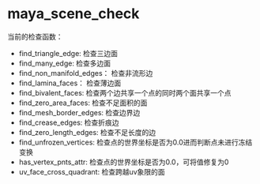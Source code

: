 # maya_scene_check
当前的检查函数：
- find_triangle_edge: 检查三边面
- find_many_edge: 检查多边面
- find_non_manifold_edges： 检查非流形边
- find_lamina_faces： 检查薄边面
- find_bivalent_faces: 检查两个边共享一个点的同时两个面共享一个点
- find_zero_area_faces: 检查不足面积的面
- find_mesh_border_edges: 检查边界边
- find_crease_edges: 检查折痕边
- find_zero_length_edges: 检查不足长度的边
- find_unfrozen_vertices: 检查点的世界坐标是否为0.0进而判断点未进行冻结变换
- has_vertex_pnts_attr: 检查点的世界坐标是否为0.0，可将值修复为0
- uv_face_cross_quadrant: 检查跨越uv象限的面